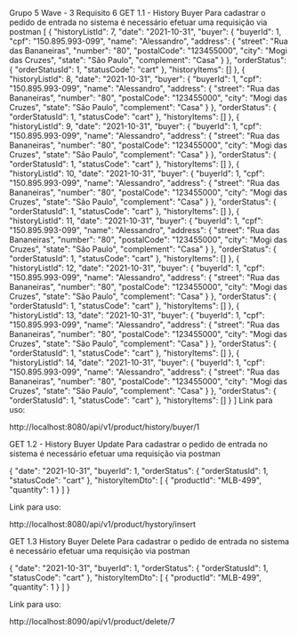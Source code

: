 Grupo 5 Wave - 3
Requisito 6
GET 1.1 - History Buyer
Para cadastrar o pedido de entrada no sistema é necessário efetuar uma requisição via postman
[
    {
        "historyListId": 7,
        "date": "2021-10-31",
        "buyer": {
            "buyerId": 1,
            "cpf": "150.895.993-099",
            "name": "Alessandro",
            "address": {
                "street": "Rua das Bananeiras",
                "number": "80",
                "postalCode": "123455000",
                "city": "Mogi das Cruzes",
                "state": "São Paulo",
                "complement": "Casa"
            }
        },
        "orderStatus": {
            "orderStatusId": 1,
            "statusCode": "cart"
        },
        "historyItems": []
    },
    {
        "historyListId": 8,
        "date": "2021-10-31",
        "buyer": {
            "buyerId": 1,
            "cpf": "150.895.993-099",
            "name": "Alessandro",
            "address": {
                "street": "Rua das Bananeiras",
                "number": "80",
                "postalCode": "123455000",
                "city": "Mogi das Cruzes",
                "state": "São Paulo",
                "complement": "Casa"
            }
        },
        "orderStatus": {
            "orderStatusId": 1,
            "statusCode": "cart"
        },
        "historyItems": []
    },
    {
        "historyListId": 9,
        "date": "2021-10-31",
        "buyer": {
            "buyerId": 1,
            "cpf": "150.895.993-099",
            "name": "Alessandro",
            "address": {
                "street": "Rua das Bananeiras",
                "number": "80",
                "postalCode": "123455000",
                "city": "Mogi das Cruzes",
                "state": "São Paulo",
                "complement": "Casa"
            }
        },
        "orderStatus": {
            "orderStatusId": 1,
            "statusCode": "cart"
        },
        "historyItems": []
    },
    {
        "historyListId": 10,
        "date": "2021-10-31",
        "buyer": {
            "buyerId": 1,
            "cpf": "150.895.993-099",
            "name": "Alessandro",
            "address": {
                "street": "Rua das Bananeiras",
                "number": "80",
                "postalCode": "123455000",
                "city": "Mogi das Cruzes",
                "state": "São Paulo",
                "complement": "Casa"
            }
        },
        "orderStatus": {
            "orderStatusId": 1,
            "statusCode": "cart"
        },
        "historyItems": []
    },
    {
        "historyListId": 11,
        "date": "2021-10-31",
        "buyer": {
            "buyerId": 1,
            "cpf": "150.895.993-099",
            "name": "Alessandro",
            "address": {
                "street": "Rua das Bananeiras",
                "number": "80",
                "postalCode": "123455000",
                "city": "Mogi das Cruzes",
                "state": "São Paulo",
                "complement": "Casa"
            }
        },
        "orderStatus": {
            "orderStatusId": 1,
            "statusCode": "cart"
        },
        "historyItems": []
    },
    {
        "historyListId": 12,
        "date": "2021-10-31",
        "buyer": {
            "buyerId": 1,
            "cpf": "150.895.993-099",
            "name": "Alessandro",
            "address": {
                "street": "Rua das Bananeiras",
                "number": "80",
                "postalCode": "123455000",
                "city": "Mogi das Cruzes",
                "state": "São Paulo",
                "complement": "Casa"
            }
        },
        "orderStatus": {
            "orderStatusId": 1,
            "statusCode": "cart"
        },
        "historyItems": []
    },
    {
        "historyListId": 13,
        "date": "2021-10-31",
        "buyer": {
            "buyerId": 1,
            "cpf": "150.895.993-099",
            "name": "Alessandro",
            "address": {
                "street": "Rua das Bananeiras",
                "number": "80",
                "postalCode": "123455000",
                "city": "Mogi das Cruzes",
                "state": "São Paulo",
                "complement": "Casa"
            }
        },
        "orderStatus": {
            "orderStatusId": 1,
            "statusCode": "cart"
        },
        "historyItems": []
    },
    {
        "historyListId": 14,
        "date": "2021-10-31",
        "buyer": {
            "buyerId": 1,
            "cpf": "150.895.993-099",
            "name": "Alessandro",
            "address": {
                "street": "Rua das Bananeiras",
                "number": "80",
                "postalCode": "123455000",
                "city": "Mogi das Cruzes",
                "state": "São Paulo",
                "complement": "Casa"
            }
        },
        "orderStatus": {
            "orderStatusId": 1,
            "statusCode": "cart"
        },
        "historyItems": []
    }
]
Link para uso:

http://localhost:8080/api/v1/product/history/buyer/1

GET 1.2 - History Buyer Update
Para cadastrar o pedido de entrada no sistema é necessário efetuar uma requisição via postman

{
    "date": "2021-10-31",
    "buyerId": 1,
    "orderStatus": {
        "orderStatusId": 1,
        "statusCode": "cart"
    },
    "historyItemDto": [
        {
            "productId": "MLB-499",
            "quantity": 1
        }
    ]
}



Link para uso:

http://localhost:8080/api/v1/product/hystory/insert


GET 1.3 History Buyer Delete
Para cadastrar o pedido de entrada no sistema é necessário efetuar uma requisição via postman


{
    "date": "2021-10-31",
    "buyerId": 1,
    "orderStatus": {
        "orderStatusId": 1,
        "statusCode": "cart"
    },
    "historyItemDto": [
        {
            "productId": "MLB-499",
            "quantity": 1
        }
    ]
}


Link para uso:


http://localhost:8090/api/v1/product/delete/7







